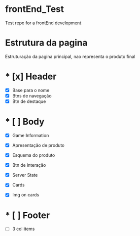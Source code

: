 # frontEnd_Test
Test repo for a frontEnd development

# Estrutura da pagina
Estruturação da pagina principal, nao representa o produto final

# * [x] Header
* [x] Base para o nome
* [x] Btns de navegação
* [x] Btn de destaque

# * [ ] Body
* [x] Game Information
* [x] Apresentação de produto
* [x] Esquema do produto
* [x] Btn de interação 

* [x] Server State
* [x] Cards
* [x] Img on cards

# * [ ] Footer
* [ ] 3 col items